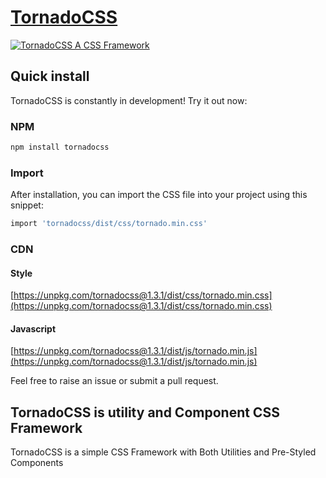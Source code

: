 # [TornadoCSS](https://tornadocss.netlify.app)

<a href="https://tornadocss.netlify.app"><img src="https://tornadocss.netlify.app/images/tornadocss-logo.png" alt="TornadoCSS A CSS Framework" style="max-width:100%;"></a>

## Quick install

TornadoCSS is constantly in development! Try it out now:

### NPM

```sh
npm install tornadocss
```

### Import

After installation, you can import the CSS file into your project using this snippet:

```sh
import 'tornadocss/dist/css/tornado.min.css'
```

### CDN

#### Style

[https://unpkg.com/tornadocss@1.3.1/dist/css/tornado.min.css](https://unpkg.com/tornadocss@1.3.1/dist/css/tornado.min.css)

#### Javascript

[https://unpkg.com/tornadocss@1.3.1/dist/js/tornado.min.js](https://unpkg.com/tornadocss@1.3.1/dist/js/tornado.min.js)

Feel free to raise an issue or submit a pull request.

## TornadoCSS is utility and Component CSS Framework

TornadoCSS is a simple CSS Framework with Both Utilities and Pre-Styled Components
